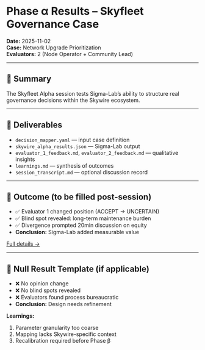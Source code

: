 # Phase α Results – Skyfleet Governance Case

**Date:** 2025-11-02  
**Case:** Network Upgrade Prioritization  
**Evaluators:** 2 (Node Operator + Community Lead)

---

## 🧩 Summary

The Skyfleet Alpha session tests Sigma-Lab’s ability to structure real governance decisions within the Skywire ecosystem.

---

## 🧠 Deliverables

- `decision_mapper.yaml` — input case definition  
- `skywire_alpha_results.json` — Sigma-Lab output  
- `evaluator_1_feedback.md`, `evaluator_2_feedback.md` — qualitative insights  
- `learnings.md` — synthesis of outcomes  
- `session_transcript.md` — optional discussion record  

---

## 🧾 Outcome (to be filled post-session)

- ✅ Evaluator 1 changed position (ACCEPT → UNCERTAIN)  
- ✅ Blind spot revealed: long-term maintenance burden  
- ✅ Divergence prompted 20min discussion on equity  
- **Conclusion:** Sigma-Lab added measurable value  

[Full details →](./learnings.md)

---

## 🧩 Null Result Template (if applicable)

- ❌ No opinion change  
- ❌ No blind spots revealed  
- ❌ Evaluators found process bureaucratic  
- **Conclusion:** Design needs refinement  

**Learnings:**  
1. Parameter granularity too coarse  
2. Mapping lacks Skywire-specific context  
3. Recalibration required before Phase β
